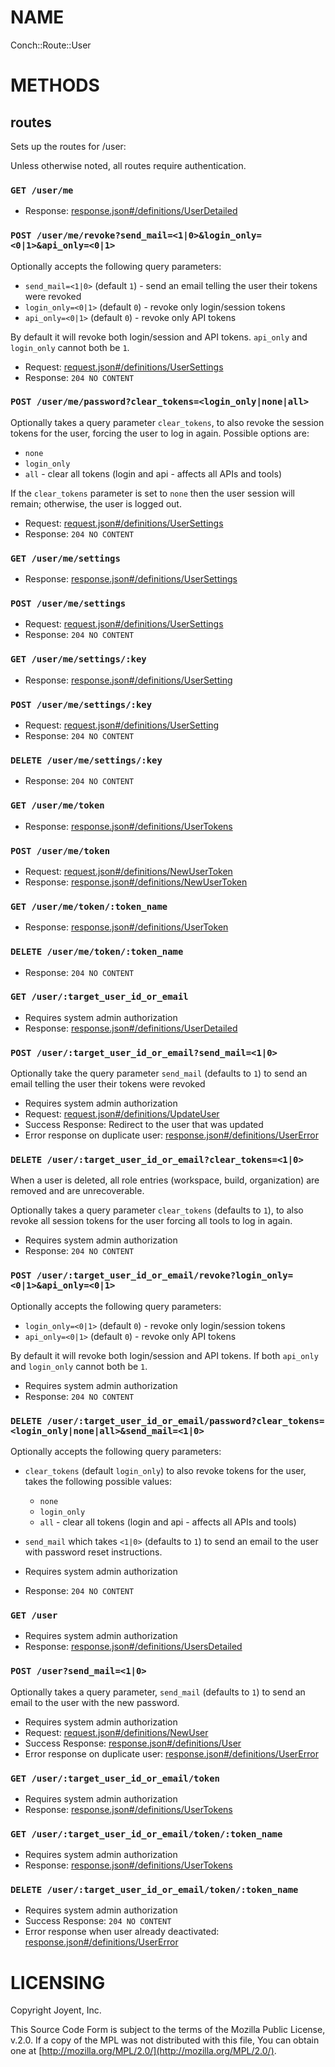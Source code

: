 # NAME

Conch::Route::User

# METHODS

## routes

Sets up the routes for /user:

Unless otherwise noted, all routes require authentication.

### `GET /user/me`

- Response: [response.json#/definitions/UserDetailed](../json-schema/response.json#/definitions/UserDetailed)

### `POST /user/me/revoke?send_mail=<1|0>&login_only=<0|1>&api_only=<0|1>`

Optionally accepts the following query parameters:

- `send_mail=<1|0>` (default `1`) - send an email telling the user their tokens were revoked
- `login_only=<0|1>` (default `0`) - revoke only login/session tokens
- `api_only=<0|1>` (default `0`) - revoke only API tokens

By default it will revoke both login/session and API tokens.
`api_only` and `login_only` cannot both be `1`.

- Request: [request.json#/definitions/UserSettings](../json-schema/request.json#/definitions/UserSettings)
- Response: `204 NO CONTENT`

### `POST /user/me/password?clear_tokens=<login_only|none|all>`

Optionally takes a query parameter `clear_tokens`, to also revoke the session
tokens for the user, forcing the user to log in again. Possible options are:

- `none`
- `login_only`
- `all` - clear all tokens (login and api - affects all APIs and tools)

If the `clear_tokens` parameter is set to `none` then the user session will remain;
otherwise, the user is logged out.

- Request: [request.json#/definitions/UserSettings](../json-schema/request.json#/definitions/UserSettings)
- Response: `204 NO CONTENT`

### `GET /user/me/settings`

- Response: [response.json#/definitions/UserSettings](../json-schema/response.json#/definitions/UserSettings)

### `POST /user/me/settings`

- Request: [request.json#/definitions/UserSettings](../json-schema/request.json#/definitions/UserSettings)
- Response: `204 NO CONTENT`

### `GET /user/me/settings/:key`

- Response: [response.json#/definitions/UserSetting](../json-schema/response.json#/definitions/UserSetting)

### `POST /user/me/settings/:key`

- Request: [request.json#/definitions/UserSetting](../json-schema/request.json#/definitions/UserSetting)
- Response: `204 NO CONTENT`

### `DELETE /user/me/settings/:key`

- Response: `204 NO CONTENT`

### `GET /user/me/token`

- Response: [response.json#/definitions/UserTokens](../json-schema/response.json#/definitions/UserTokens)

### `POST /user/me/token`

- Request: [request.json#/definitions/NewUserToken](../json-schema/request.json#/definitions/NewUserToken)
- Response: [response.json#/definitions/NewUserToken](../json-schema/response.json#/definitions/NewUserToken)

### `GET /user/me/token/:token_name`

- Response: [response.json#/definitions/UserToken](../json-schema/response.json#/definitions/UserToken)

### `DELETE /user/me/token/:token_name`

- Response: `204 NO CONTENT`

### `GET /user/:target_user_id_or_email`

- Requires system admin authorization
- Response: [response.json#/definitions/UserDetailed](../json-schema/response.json#/definitions/UserDetailed)

### `POST /user/:target_user_id_or_email?send_mail=<1|0>`

Optionally take the query parameter `send_mail` (defaults to `1`) to send
an email telling the user their tokens were revoked

- Requires system admin authorization
- Request: [request.json#/definitions/UpdateUser](../json-schema/request.json#/definitions/UpdateUser)
- Success Response: Redirect to the user that was updated
- Error response on duplicate user: [response.json#/definitions/UserError](../json-schema/response.json#/definitions/UserError)

### `DELETE /user/:target_user_id_or_email?clear_tokens=<1|0>`

When a user is deleted, all role entries (workspace, build, organization) are removed and are
unrecoverable.

Optionally takes a query parameter `clear_tokens` (defaults to `1`), to also
revoke all session tokens for the user forcing all tools to log in again.

- Requires system admin authorization
- Response: `204 NO CONTENT`

### `POST /user/:target_user_id_or_email/revoke?login_only=<0|1>&api_only=<0|1>`

Optionally accepts the following query parameters:

- `login_only=<0|1>` (default `0`) - revoke only login/session tokens
- `api_only=<0|1>` (default `0`) - revoke only API tokens

By default it will revoke both login/session and API tokens. If both
`api_only` and `login_only` cannot both be `1`.

- Requires system admin authorization
- Response: `204 NO CONTENT`

### `DELETE /user/:target_user_id_or_email/password?clear_tokens=<login_only|none|all>&send_mail=<1|0>`

Optionally accepts the following query parameters:

- `clear_tokens` (default `login_only`) to also revoke tokens for the user, takes the following possible values:
    - `none`
    - `login_only`
    - `all` - clear all tokens (login and api - affects all APIs and tools)
- `send_mail` which takes `<1|0>` (defaults to `1`) to send an email to the user with password reset instructions.

- Requires system admin authorization
- Response: `204 NO CONTENT`

### `GET /user`

- Requires system admin authorization
- Response: [response.json#/definitions/UsersDetailed](../json-schema/response.json#/definitions/UsersDetailed)

### `POST /user?send_mail=<1|0>`

Optionally takes a query parameter, `send_mail` (defaults to `1`) to send an
email to the user with the new password.

- Requires system admin authorization
- Request: [request.json#/definitions/NewUser](../json-schema/request.json#/definitions/NewUser)
- Success Response: [response.json#/definitions/User](../json-schema/response.json#/definitions/User)
- Error response on duplicate user: [response.json#/definitions/UserError](../json-schema/response.json#/definitions/UserError)

### `GET /user/:target_user_id_or_email/token`

- Requires system admin authorization
- Response: [response.json#/definitions/UserTokens](../json-schema/response.json#/definitions/UserTokens)

### `GET /user/:target_user_id_or_email/token/:token_name`

- Requires system admin authorization
- Response: [response.json#/definitions/UserTokens](../json-schema/response.json#/definitions/UserTokens)

### `DELETE /user/:target_user_id_or_email/token/:token_name`

- Requires system admin authorization
- Success Response: `204 NO CONTENT`
- Error response when user already deactivated: [response.json#/definitions/UserError](../json-schema/response.json#/definitions/UserError)

# LICENSING

Copyright Joyent, Inc.

This Source Code Form is subject to the terms of the Mozilla Public License,
v.2.0. If a copy of the MPL was not distributed with this file, You can obtain
one at [http://mozilla.org/MPL/2.0/](http://mozilla.org/MPL/2.0/).
